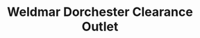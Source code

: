 ---
title: "Weldmar Dorchester Clearance Outlet"
url: /dorchester/weldmar-dorchester-clearance-outlet/
shop: Gebrauchtwaren
---